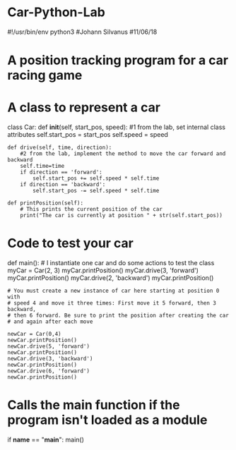 # Car-Python-Lab
#!/usr/bin/env python3
#Johann Silvanus
#11/06/18
# A position tracking program for a car racing game

# A class to represent a car
class Car:
    def __init__(self, start_pos, speed):
        #1 from the lab, set internal class attributes
        self.start_pos = start_pos
        self.speed = speed

    def drive(self, time, direction):
        #2 from the lab, implement the method to move the car forward and backward
        self.time=time
        if direction == 'forward':
            self.start_pos += self.speed * self.time
        if direction == 'backward':
            self.start_pos -= self.speed * self.time

    def printPosition(self):
        # This prints the current position of the car
        print("The car is currently at position " + str(self.start_pos))

# Code to test your car
def main():
    # I instantiate one car and do some actions to test the class
    myCar = Car(2, 3)
    myCar.printPosition()
    myCar.drive(3, 'forward')
    myCar.printPosition()
    myCar.drive(2, 'backward')
    myCar.printPosition()

    # You must create a new instance of car here starting at position 0 with 
    # speed 4 and move it three times: First move it 5 forward, then 3 backward, 
    # then 6 forward. Be sure to print the position after creating the car
    # and again after each move

    newCar = Car(0,4)
    newCar.printPosition()
    newCar.drive(5, 'forward')
    newCar.printPosition()
    newCar.drive(3, 'backward')
    newCar.printPosition()
    newCar.drive(6, 'forward')
    newCar.printPosition()

# Calls the main function if the program isn't loaded as a module
if __name__ == "__main__":
    main()

